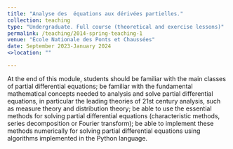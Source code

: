 ```yaml
---
title: "Analyse des  équations aux dérivées partielles."
collection: teaching
type: "Undergraduate. Full course (theoretical and exercise lessons)"
permalink: /teaching/2014-spring-teaching-1
venue: "École Nationale des Ponts et Chaussées"
date: September 2023-January 2024
<>location: ""

---
```

At the end of this module, students should be familiar with the main classes of partial differential equations; be familiar with the fundamental mathematical concepts needed to analysis and solve partial differential equations, in particular the leading theories of 21st century analysis, such as measure theory and distribution theory; be able to use the essential methods for solving partial differential equations (characteristic methods, series decomposition or Fourier transform); be able to implement these methods numerically for solving partial differential equations using algorithms implemented in the Python language.

